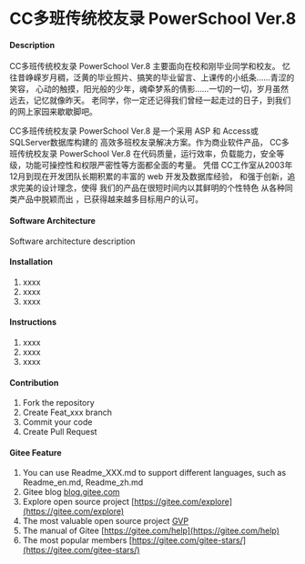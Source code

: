 # CC多班传统校友录 PowerSchool Ver.8 

#### Description

CC多班传统校友录 PowerSchool Ver.8 主要面向在校和刚毕业同学和校友。
忆往昔峥嵘岁月稠，泛黄的毕业照片、搞笑的毕业留言、上课传的小纸条……青涩的笑容，
心动的触摸，阳光般的少年，魂牵梦系的倩影……一切的一切，岁月虽然远去，记忆就像昨天。
老同学，你一定还记得我们曾经一起走过的日子，到我们的网上家园来歇歇脚吧。

CC多班传统校友录 PowerSchool Ver.8 是一个采用 ASP 和 Access或SQLServer数据库构建的
高效多班校友录解决方案。作为商业软件产品， CC多班传统校友录 PowerSchool Ver.8 
在代码质量，运行效率，负载能力，安全等级，功能可操控性和权限严密性等方面都全面的考量。
凭借 CC工作室从2003年12月到现在开发团队长期积累的丰富的 web 开发及数据库经验，
和强于创新，追求完美的设计理念，使得 我们的产品在很短时间内以其鲜明的个性特色
从各种同类产品中脱颖而出 ，已获得越来越多目标用户的认可。

#### Software Architecture
Software architecture description

#### Installation

1.  xxxx
2.  xxxx
3.  xxxx

#### Instructions

1.  xxxx
2.  xxxx
3.  xxxx

#### Contribution

1.  Fork the repository
2.  Create Feat_xxx branch
3.  Commit your code
4.  Create Pull Request


#### Gitee Feature

1.  You can use Readme\_XXX.md to support different languages, such as Readme\_en.md, Readme\_zh.md
2.  Gitee blog [blog.gitee.com](https://blog.gitee.com)
3.  Explore open source project [https://gitee.com/explore](https://gitee.com/explore)
4.  The most valuable open source project [GVP](https://gitee.com/gvp)
5.  The manual of Gitee [https://gitee.com/help](https://gitee.com/help)
6.  The most popular members  [https://gitee.com/gitee-stars/](https://gitee.com/gitee-stars/)
